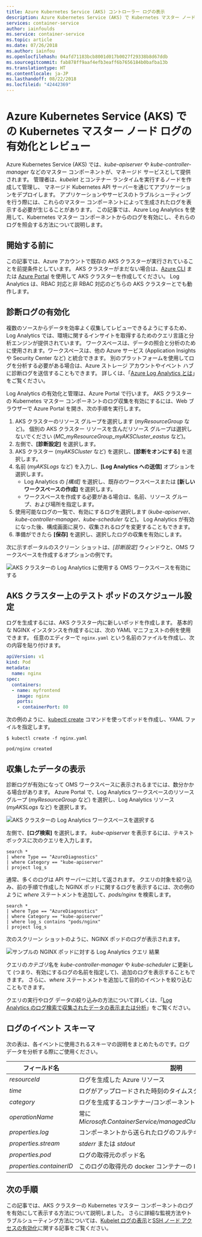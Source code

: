 ```yaml
---
title: Azure Kubernetes Service (AKS) コントローラー ログの表示
description: Azure Kubernetes Service (AKS) で Kubernetes マスター ノードのログを有効にし、それらを表示する方法について説明します
services: container-service
author: iainfoulds
ms.service: container-service
ms.topic: article
ms.date: 07/26/2018
ms.author: iainfou
ms.openlocfilehash: 04afd71183bcb8001d017b0027f29338b8d67ddb
ms.sourcegitcommit: fab878ff9aaf4efb3eaff6b7656184b0bafba13b
ms.translationtype: HT
ms.contentlocale: ja-JP
ms.lasthandoff: 08/22/2018
ms.locfileid: "42442369"
---
```

# <a name="enable-and-review-kubernetes-master-node-logs-in-azure-kubernetes-service-aks"></a>Azure Kubernetes Service (AKS) での Kubernetes マスター ノード ログの有効化とレビュー

Azure Kubernetes Service (AKS) では、*kube-apiserver* や *kube-controller-manager* などのマスター コンポーネントが、マネージド サービスとして提供されます。 管理者は、*kubelet* とコンテナー ランタイムを実行するノードを作成して管理し、 マネージド Kubernetes API サーバーを通じてアプリケーションをデプロイします。 アプリケーションやサービスのトラブルシューティングを行う際には、これらのマスター コンポーネントによって生成されたログを表示する必要が生じることがあります。 この記事では、Azure Log Analytics を使用して、Kubernetes マスター コンポーネントからのログを有効にし、それらのログを照会する方法について説明します。

## <a name="before-you-begin"></a>開始する前に

この記事では、Azure アカウントで既存の AKS クラスターが実行されていることを前提条件としています。 AKS クラスターがまだない場合は、[Azure CLI][cli-quickstart] または [Azure Portal][portal-quickstart] を使用して AKS クラスターを作成してください。 Log Analytics は、RBAC 対応と非 RBAC 対応のどちらの AKS クラスターとでも動作します。

## <a name="enable-diagnostics-logs"></a>診断ログの有効化

複数のソースからデータを効率よく収集してレビューできるようにするため、Log Analytics では、環境に関するインサイトを取得するためのクエリ言語と分析エンジンが提供されています。 ワークスペースは、データの照合と分析のために使用されます。ワークスペースは、他の Azure サービス (Application Insights や Security Center など) と統合できます。 別のプラットフォームを使用してログを分析する必要がある場合は、Azure ストレージ アカウントやイベント ハブに診断ログを送信することもできます。 詳しくは、「[Azure Log Analytics とは][log-analytics-overview]」をご覧ください。

Log Analytics の有効化と管理は、Azure Portal で行います。 AKS クラスターの Kubernetes マスター コンポーネントのログ収集を有効にするには、Web ブラウザーで Azure Portal を開き、次の手順を実行します。

1. AKS クラスターのリソース グループを選択します (*myResourceGroup* など)。 個別の AKS クラスター リソースを含んだリソース グループは選択しないでください (*MC_myResourceGroup_myAKSCluster_eastus* など)。
1. 左側で、**[診断設定]** を選択します。
1. AKS クラスター (*myAKSCluster* など) を選択し、**[診断をオンにする]** を選択します。
1. 名前 (*myAKSLogs* など) を入力し、**[Log Analytics への送信]** オプションを選択します。
    * Log Analytics の *[構成]* を選択し、既存のワークスペースまたは **[新しいワークスペースの作成]** を選択します。
    * ワークスペースを作成する必要がある場合は、名前、リソース グループ、および場所を指定します。
1. 使用可能なログの一覧で、有効にするログを選択します (*kube-apiserver*、*kube-controller-manager*、*kube-scheduler* など)。 Log Analytics が有効になった後、構成画面に戻り、収集されるログを変更することもできます。
1. 準備ができたら **[保存]** を選択し、選択したログの収集を有効にします。

次に示すポータルのスクリーン ショットは、*[診断設定]* ウィンドウと、OMS ワークスペースを作成するオプションの例です。

![AKS クラスターの Log Analytics に使用する OMS ワークスペースを有効にする](media/view-master-logs/enable-oms-log-analytics.png)

## <a name="schedule-a-test-pod-on-the-aks-cluster"></a>AKS クラスター上のテスト ポッドのスケジュール設定

ログを生成するには、AKS クラスター内に新しいポッドを作成します。 基本的な NGINX インスタンスを作成するには、次の YAML マニフェストの例を使用できます。 任意のエディターで `nginx.yaml` という名前のファイルを作成し、次の内容を貼り付けます。

```yaml
apiVersion: v1
kind: Pod
metadata:
  name: nginx
spec:
  containers:
  - name: myfrontend
    image: nginx
    ports:
    - containerPort: 80
```

次の例のように、[kubectl create][kubectl-create] コマンドを使ってポッドを作成し、YAML ファイルを指定します。

```
$ kubectl create -f nginx.yaml

pod/nginx created
```

## <a name="view-collected-logs"></a>収集したデータの表示

診断ログが有効になって OMS ワークスペースに表示されるまでには、数分かかる場合があります。 Azure Portal で、Log Analytics ワークスペースのリソース グループ (*myResourceGroup* など) を選択し、Log Analytics リソース (*myAKSLogs* など) を選択します。

![AKS クラスターの Log Analytics ワークスペースを選択する](media/view-master-logs/select-log-analytics-workspace.png)

左側で、**[ログ検索]** を選択します。 *kube-apiserver* を表示するには、テキスト ボックスに次のクエリを入力します。

```
search *
| where Type == "AzureDiagnostics"
| where Category == "kube-apiserver"
| project log_s
```

通常、多くのログは API サーバーに対して返されます。 クエリの対象を絞り込み、前の手順で作成した NGINX ポッドに関するログを表示するには、次の例のように *where* ステートメントを追加して、*pods/nginx* を検索します。

```
search *
| where Type == "AzureDiagnostics"
| where Category == "kube-apiserver"
| where log_s contains "pods/nginx"
| project log_s
```

次のスクリーン ショットのように、NGINX ポッドのログが表示されます。

![サンプルの NGINX ポッドに対する Log Analytics クエリ 結果](media/view-master-logs/log-analytics-query-results.png)

クエリの*カテゴリ*名を *kube-controller-manager* や *kube-scheduler* に更新して (つまり、有効にするログの名前を指定して)、追加のログを表示することもできます。 さらに、*where* ステートメントを追加して目的のイベントを絞り込むこともできます。

クエリの実行やログ データの絞り込みの方法について詳しくは、「[Log Analytics のログ検索で収集されたデータの表示または分析][analyze-log-analytics]」をご覧ください。

## <a name="log-event-schema"></a>ログのイベント スキーマ

次の表は、各イベントに使用されるスキーマの説明をまとめたものです。ログ データを分析する際にご使用ください。

| フィールド名               | 説明 |
|--------------------------|-------------|
| *resourceId*             | ログを生成した Azure リソース |
| *time*                   | ログがアップロードされた時刻のタイムスタンプ |
| *category*               | ログを生成するコンテナー/コンポーネントの名前 |
| *operationName*          | 常に *Microsoft.ContainerService/managedClusters/diagnositicLogs/Read* |
| *properties.log*         | コンポーネントから送られたログのフルテキスト |
| *properties.stream*      | *stderr* または *stdout* |
| *properties.pod*         | ログの取得元のポッド名 |
| *properties.containerID* | このログの取得元の docker コンテナーの ID |

## <a name="next-steps"></a>次の手順

この記事では、AKS クラスターの Kubernetes マスター コンポーネントのログを有効にして表示する方法について説明しました。 さらに詳細な監視方法やトラブルシューティング方法については、[Kubelet ログの表示][kubelet-logs]と[SSH ノード アクセスの有効化][aks-ssh]に関する記事をご覧ください。

<!-- LINKS - external -->
[kubectl-create]: https://kubernetes.io/docs/reference/generated/kubectl/kubectl-commands#create

<!-- LINKS - internal -->
[cli-quickstart]: kubernetes-walkthrough.md
[portal-quickstart]: kubernetes-walkthrough-portal.md
[log-analytics-overview]: ../log-analytics/log-analytics-overview.md
[analyze-log-analytics]: ../log-analytics/log-analytics-tutorial-viewdata.md
[kubelet-logs]: kubelet-logs.md
[aks-ssh]: ssh.md